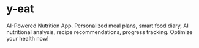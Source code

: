 # y-eat
AI-Powered Nutrition App. Personalized meal plans, smart food diary, AI nutritional analysis, recipe recommendations, progress tracking. Optimize your health now!
